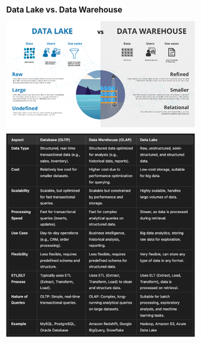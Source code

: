 ## Data Lake vs. Data Warehouse

![alt text](Images/Data%20Lake%20vs%20Data%20Warehouse.png)

![alt text](Images/DB%20vs%20DW%20vs%20DL.png)

